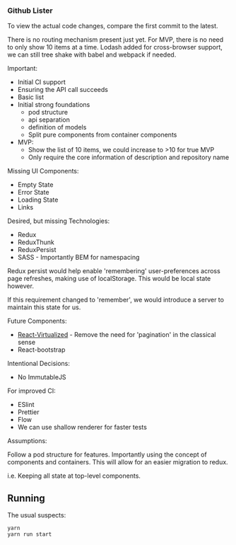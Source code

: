 ### Github Lister

To view the actual code changes, compare the first commit to the latest.

There is no routing mechanism present just yet.
For MVP, there is no need to only show 10 items at a time.
Lodash added for cross-browser support, we can still tree shake with babel
and webpack if needed.

Important:
- Initial CI support
- Ensuring the API call succeeds
- Basic list
- Initial strong foundations
  - pod structure
  - api separation
  - definition of models
  - Split pure components from container components
- MVP:
  - Show the list of 10 items, we could increase to >10 for true MVP
  - Only require the core information of description and repository name
  
Missing UI Components:
- Empty State
- Error State
- Loading State
- Links

Desired, but missing Technologies:
- Redux
- ReduxThunk
- ReduxPersist
- SASS - Importantly BEM for namespacing

Redux persist would help enable 'remembering' user-preferences across page
refreshes, making use of localStorage. This would be local state however.

If this requirement changed to 'remember', we would introduce a server to
maintain this state for us.

Future Components:
- [React-Virtualized](https://github.com/bvaughn/react-virtualized) - Remove the need for 'pagination' in the classical sense 
- React-bootstrap

Intentional Decisions:
- No ImmutableJS

For improved CI:
- ESlint
- Prettier
- Flow
- We can use shallow renderer for faster tests

Assumptions:

Follow a pod structure for features. Importantly using the concept of
components and containers. This will allow for an easier migration to redux.

i.e. Keeping all state at top-level components.


Running
-------

The usual suspects:

```shell
yarn
yarn run start
```
